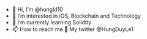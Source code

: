 - 👋 Hi, I’m @hungld10
- 👀 I’m interested in iOS, Blockchain and Technology
- 🌱 I’m currently learning Solidity
- 📫 How to reach me 🔗 My twitter @HungDuyLe1

<!---
hungld10/hungld10 is a ✨ special ✨ repository because its `README.md` (this file) appears on your GitHub profile.
You can click the Preview link to take a look at your changes.
--->
